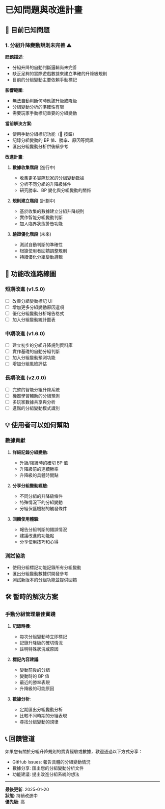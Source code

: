 # 已知問題與改進計畫

## 🚨 目前已知問題

### 1. 分組升降變動規則未完善 ⚠️

**問題描述**:
- 分組升降的自動判斷邏輯尚未完善
- 缺乏足夠的實際遊戲數據來建立準確的升降級規則
- 目前的分組變動主要依賴手動標記

**影響範圍**:
- 無法自動判斷何時應該升級或降級
- 分組變動分析的準確性有限
- 需要玩家手動標記重要的分組變動

**當前解決方案**:
- 使用手動分組標記功能（📌 按鈕）
- 記錄分組變動的 BP 值、勝率、原因等資訊
- 匯出分組變動分析供後續參考

**改進計畫**:
1. **數據收集階段** (進行中)
   - 收集更多實際玩家的分組變動數據
   - 分析不同分組的升降級條件
   - 研究勝率、BP 變化與分組變動的關係

2. **規則建立階段** (計劃中)
   - 基於收集的數據建立分組升降規則
   - 實作智能分組變動判斷
   - 加入臨界狀態警告功能

3. **驗證優化階段** (未來)
   - 測試自動判斷的準確性
   - 根據使用者回饋調整規則
   - 持續優化分組變動邏輯

## 🔮 功能改進路線圖

### 短期改進 (v1.5.0)
- [ ] 改善分組變動標記 UI
- [ ] 增加更多分組變動原因選項
- [ ] 優化分組變動分析報告格式
- [ ] 加入分組變動統計圖表

### 中期改進 (v1.6.0)
- [ ] 建立初步的分組升降規則資料庫
- [ ] 實作基礎的自動分組判斷
- [ ] 加入分組變動預測功能
- [ ] 增加分組風險評估

### 長期改進 (v2.0.0)
- [ ] 完整的智能分組升降系統
- [ ] 機器學習輔助的分組預測
- [ ] 多玩家數據共享與分析
- [ ] 進階的分組變動模式識別

## 💡 使用者可以如何幫助

### 數據貢獻
1. **詳細記錄分組變動**:
   - 升級/降級時的確切 BP 值
   - 升降級前的連續勝率
   - 升降級的具體時間點

2. **分享分組變動經驗**:
   - 不同分組的升降級條件
   - 特殊情況下的分組變動
   - 分組保護機制的觸發條件

3. **回饋使用體驗**:
   - 報告分組判斷的錯誤情況
   - 建議改進的功能點
   - 分享使用技巧和心得

### 測試協助
- 使用分組標記功能記錄所有分組變動
- 匯出分組變動數據供開發參考
- 測試新版本的分組功能並提供回饋

## 🛠️ 暫時的解決方案

### 手動分組管理最佳實踐

1. **記錄時機**:
   - 每次分組變動時立即標記
   - 記錄升降級的確切情況
   - 註明特殊狀況或原因

2. **標記內容建議**:
   - 變動前後的分組
   - 變動時的 BP 值
   - 最近的勝率表現
   - 升降級的可能原因

3. **數據分析**:
   - 定期匯出分組變動分析
   - 比較不同時期的分組表現
   - 尋找分組變動的規律

## 📞 回饋管道

如果您有關於分組升降規則的寶貴經驗或數據，歡迎通過以下方式分享：

- GitHub Issues: 報告具體的分組變動情況
- 數據分享: 匯出您的分組變動分析文件
- 功能建議: 提出改進分組系統的想法

---

**最後更新**: 2025-01-20  
**狀態**: 持續改進中  
**優先級**: 高
